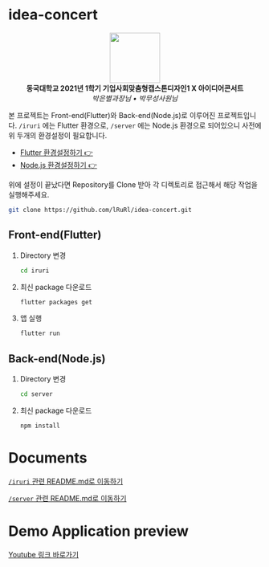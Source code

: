 # idea-concert

<p align="center">
    <img src="https://user-images.githubusercontent.com/22142225/122680160-db9daa80-d228-11eb-9043-18288eeb2c73.gif" width="100"/><br/>
    <b>동국대학교 2021년 1학기 기업사회맞춤형캡스톤디자인1 X 아이디어콘서트</b><br/>
    <em>박은별과장님 • 박무성사원님</em>
</p>

본 프로젝트는 Front-end(Flutter)와 Back-end(Node.js)로 이루어진 프로젝트입니다. `/iruri` 에는 Flutter 환경으로, `/server` 에는 Node.js 환경으로 되어있으니 사전에 위 두개의 환경설정이 필요합니다.

- [Flutter 환경설정하기 👉](https://flutter.dev/docs/get-started/install)
- [Node.js 환경설정하기 👉](https://nodejs.org/en/)

위에 설정이 끝났다면 Repository를 Clone 받아 각 디렉토리로 접근해서 해당 작업을 실행해주세요.
``` bash
git clone https://github.com/lRuRl/idea-concert.git
```

## Front-end(Flutter)
1. Directory 변경
    ``` bash
    cd iruri
    ```
2. 최신 package 다운로드
    ``` bash
    flutter packages get
    ```
3. 앱 실행
    ``` bash
    flutter run
    ```

## Back-end(Node.js)
1. Directory 변경
    ``` bash
    cd server
    ```
2. 최신 package 다운로드
    ``` bash
    npm install
    ```
# Documents

[`/iruri` 관련 README.md로 이동하기](https://github.com/lRuRl/idea-concert/blob/main/iruri/README.md)

[`/server` 관련 README.md로 이동하기](https://github.com/lRuRl/idea-concert/blob/main/server/README.md)

# Demo Application preview
[Youtube 링크 바로가기](https://youtu.be/XaJ0LicT1d0)
